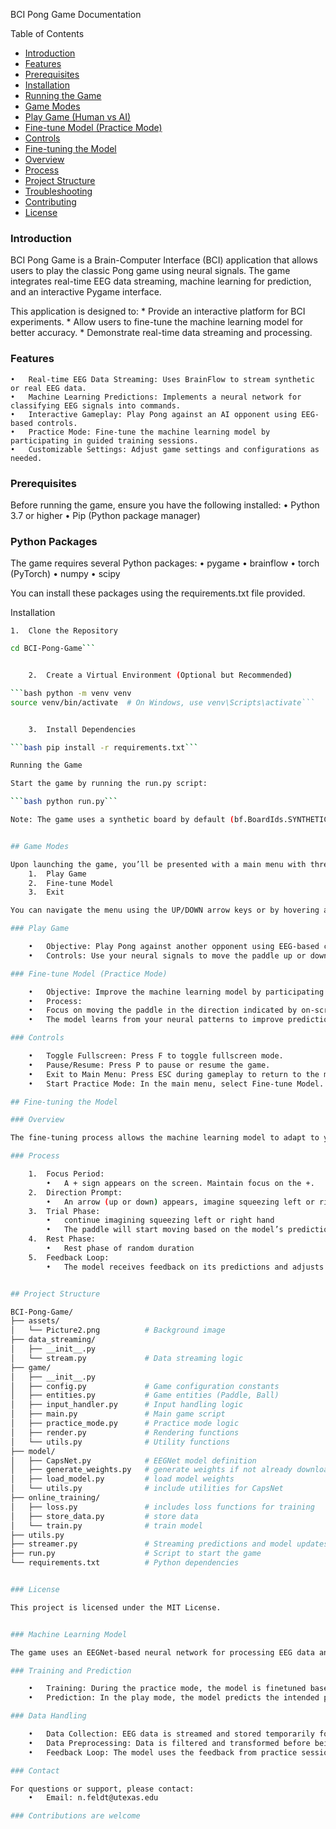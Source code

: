 BCI Pong Game Documentation

Table of Contents

* [Introduction](#introduction)
* [Features](#features)
* [Prerequisites](#prerequisites)
* [Installation](#installation)
* [Running the Game](#running-the-game)
* [Game Modes](#game-modes)
* [Play Game (Human vs AI)](#play-game-human-vs-ai)
* [Fine-tune Model (Practice Mode)](#fine-tune-model-practice-mode)
* [Controls](#controls)
* [Fine-tuning the Model](#fine-tuning-the-model)
* [Overview](#overview)
* [Process](#process)
* [Project Structure](#project-structure)
* [Troubleshooting](#troubleshooting)
* [Contributing](#contributing)
* [License](#license)

### Introduction

BCI Pong Game is a Brain-Computer Interface (BCI) application that allows users to play the classic Pong game using neural signals. The game integrates real-time EEG data streaming, machine learning for prediction, and an interactive Pygame interface.

This application is designed to:
    *	Provide an interactive platform for BCI experiments.
    *	Allow users to fine-tune the machine learning model for better accuracy.
    *	Demonstrate real-time data streaming and processing.

### Features

	•	Real-time EEG Data Streaming: Uses BrainFlow to stream synthetic or real EEG data.
	•	Machine Learning Predictions: Implements a neural network for classifying EEG signals into commands.
	•	Interactive Gameplay: Play Pong against an AI opponent using EEG-based controls.
	•	Practice Mode: Fine-tune the machine learning model by participating in guided training sessions.
	•	Customizable Settings: Adjust game settings and configurations as needed.

### Prerequisites

Before running the game, ensure you have the following installed:
	•	Python 3.7 or higher
	•	Pip (Python package manager)

### Python Packages

The game requires several Python packages:
	•	pygame
	•	brainflow
	•	torch (PyTorch)
	•	numpy
	•	scipy

You can install these packages using the requirements.txt file provided.

Installation

	1.	Clone the Repository

```bash git clone https://github.com/yourusername/BCI-Pong-Game.git
cd BCI-Pong-Game```


	2.	Create a Virtual Environment (Optional but Recommended)

```bash python -m venv venv
source venv/bin/activate  # On Windows, use venv\Scripts\activate```


	3.	Install Dependencies

```bash pip install -r requirements.txt```

Running the Game

Start the game by running the run.py script:

```bash python run.py```

Note: The game uses a synthetic board by default (bf.BoardIds.SYNTHETIC_BOARD.value). If you have a real EEG device, adjust the board_id and serial_port accordingly in run.py. CURRENTLY, THIS GAME IS ONLY SET UP FOR OPENBCI HARDWARE.


## Game Modes

Upon launching the game, you’ll be presented with a main menu with three options:
	1.	Play Game
	2.	Fine-tune Model
	3.	Exit

You can navigate the menu using the UP/DOWN arrow keys or by hovering and clicking with the mouse.

### Play Game

	•	Objective: Play Pong against another opponent using EEG-based controls.
	•	Controls: Use your neural signals to move the paddle up or down.

### Fine-tune Model (Practice Mode)

	•	Objective: Improve the machine learning model by participating in training sessions.
	•	Process:
	•	Focus on moving the paddle in the direction indicated by on-screen prompts.
	•	The model learns from your neural patterns to improve prediction accuracy.

### Controls

	•	Toggle Fullscreen: Press F to toggle fullscreen mode.
	•	Pause/Resume: Press P to pause or resume the game.
	•	Exit to Main Menu: Press ESC during gameplay to return to the main menu.
	•	Start Practice Mode: In the main menu, select Fine-tune Model.

## Fine-tuning the Model

### Overview

The fine-tuning process allows the machine learning model to adapt to your specific neural signals, improving the accuracy of in-game controls.

### Process

	1.	Focus Period:
	    •	A + sign appears on the screen. Maintain focus on the +.
	2.	Direction Prompt:
	    •	An arrow (up or down) appears, imagine squeezing left or right hand (without actually moving)
	3.	Trial Phase:
	    •	continue imagining squeezing left or right hand
	    •	The paddle will start moving based on the model’s predictions.
	4.	Rest Phase:
	    •	Rest phase of random duration
	5.	Feedback Loop:
	    •	The model receives feedback on its predictions and adjusts accordingly.


## Project Structure

BCI-Pong-Game/
├── assets/
│   └── Picture2.png          # Background image
├── data_streaming/
│   ├── __init__.py
│   └── stream.py             # Data streaming logic
├── game/
│   ├── __init__.py
│   ├── config.py             # Game configuration constants
│   ├── entities.py           # Game entities (Paddle, Ball)
│   ├── input_handler.py      # Input handling logic
│   ├── main.py               # Main game script
│   ├── practice_mode.py      # Practice mode logic
│   ├── render.py             # Rendering functions
│   └── utils.py              # Utility functions
├── model/
│   ├── CapsNet.py            # EEGNet model definition
│   ├── generate_weights.py   # generate weights if not already downloaded
│   ├── load_model.py         # load model weights
│   └── utils.py              # include utilities for CapsNet
├── online_training/
│   ├── loss.py               # includes loss functions for training
│   ├── store_data.py         # store data
│   └── train.py              # train model
├── utils.py
├── streamer.py               # Streaming predictions and model updates
├── run.py                    # Script to start the game
└── requirements.txt          # Python dependencies


### License

This project is licensed under the MIT License.


### Machine Learning Model

The game uses an EEGNet-based neural network for processing EEG data and making predictions. The model is defined in models/CapsNet.py.

### Training and Prediction

	•	Training: During the practice mode, the model is finetuned based on user performance in the Pong environment
	•	Prediction: In the play mode, the model predicts the intended paddle movement based on incoming EEG data.

### Data Handling

	•	Data Collection: EEG data is streamed and stored temporarily for processing.
	•	Data Preprocessing: Data is filtered and transformed before being fed into the model.
	•	Feedback Loop: The model uses the feedback from practice sessions to improve its accuracy.

### Contact

For questions or support, please contact:
	•	Email: n.feldt@utexas.edu

### Contributions are welcome


